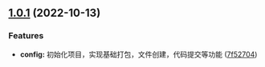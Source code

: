 ## [1.0.1](https://github.com/Qiuyaxian/library-template/compare/7f5270463f4d14c53fe7a9751003db866a346b3e...1.0.1) (2022-10-13)

### Features

- **config:** 初始化项目，实现基础打包，文件创建，代码提交等功能 ([7f52704](https://github.com/Qiuyaxian/library-template/commit/7f5270463f4d14c53fe7a9751003db866a346b3e))
